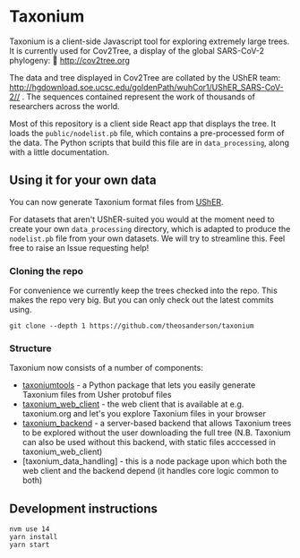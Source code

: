 # Taxonium

Taxonium is a client-side Javascript tool for exploring extremely large trees. It is currently used for Cov2Tree, a display of the global SARS-CoV-2 phylogeny: 🌳 http://cov2tree.org

The data and tree displayed in Cov2Tree are collated by the UShER team: http://hgdownload.soe.ucsc.edu/goldenPath/wuhCor1/UShER_SARS-CoV-2// . The sequences contained represent the work of thousands of researchers across the world.

Most of this repository is a client side React app that displays the tree. It loads the `public/nodelist.pb` file, which contains a pre-processed form of the data. The Python scripts that build this file are in `data_processing`, along with a little documentation.

## Using it for your own data

You can now generate Taxonium format files from [UShER](https://github.com/yatisht/usher/pull/134).

For datasets that aren't UShER-suited you would at the moment need to create your own `data_processing` directory, which is adapted to produce the `nodelist.pb` file from your own datasets. We will try to streamline this. Feel free to raise an Issue requesting help!

### Cloning the repo

For convenience we currently keep the trees checked into the repo. This makes the repo very big. But you can only check out the latest commits using.

```git clone --depth 1 https://github.com/theosanderson/taxonium```


### Structure

Taxonium now consists of a number of components:
* [taxoniumtools](./taxoniumtools/) - a Python package that lets you easily generate Taxonium files from Usher protobuf files
* [taxonium_web_client](./taxonium_web_client/) - the web client that is available at e.g. taxonium.org and let's you explore Taxonium files in your browser
* [taxonium_backend](./taxonium_backend/) - a server-based backend that allows Taxonium trees to be explored without the user downloading the full tree (N.B. Taxonium can also be used without this backend, with static files acccessed in taxonium_web_client)
* [taxonium_data_handling] - this is a node package upon which both the web client and the backend depend (it handles core logic common to both)

## Development instructions

```
nvm use 14
yarn install
yarn start
```
